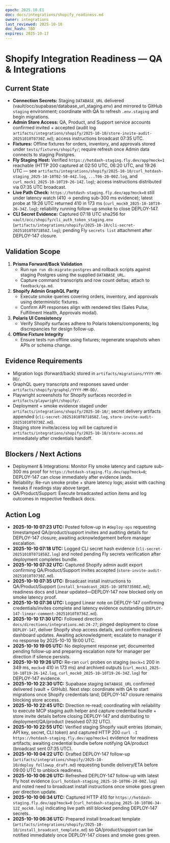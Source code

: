 ```yaml
---
epoch: 2025.10.E1
doc: docs/integrations/shopify_readiness.md
owner: integrations
last_reviewed: 2025-10-10
doc_hash: TBD
expires: 2025-10-17
---
```


# Shopify Integration Readiness — QA & Integrations

## Current State

- **Connection Secrets:** Staging `DATABASE_URL` delivered (vault/occ/supabase/database_url_staging.env) and mirrored to GitHub `staging` environment; coordinate with QA to refresh `.env.staging` and begin migrations.
- **Admin Store Access:** QA, Product, and Support service accounts confirmed invited + accepted (audit log `artifacts/integrations/shopify/2025-10-10/store-invite-audit-20251010T0730Z.md`); access instructions broadcast 07:35 UTC.
- **Fixtures:** Offline fixtures for orders, inventory, and approvals stored under `tests/fixtures/shopify/`; require refresh once Admin data connects to staging Postgres.
- **Fly Staging Host:** Verified `https://hotdash-staging.fly.dev/app?mock=1` reachable (HTTP 200 captured at 02:50 UTC, 06:20 UTC, and 19:26 UTC — see `artifacts/integrations/shopify/2025-10-10/curl_hotdash-staging_2025-10-10T02-50-44Z.log`, `...T06-20-00Z.log`, and `curl_mock1_2025-10-10T19-26-14Z.log`); access instructions distributed via 07:35 UTC broadcast.
- **Live Path Check:** `https://hotdash-staging.fly.dev/app?mock=0` still under latency watch (410 → pending sub-300 ms evidence); latest probe at 19:26 UTC returned 410 in 173 ms (`curl_mock0_2025-10-10T19-26-34Z.log`); reliability running follow-up smoke to close DEPLOY-147.
- **CLI Secret Evidence:** Captured 07:18 UTC sha256 for `vault/occ/shopify/cli_auth_token_staging.env` (`artifacts/integrations/shopify/2025-10-10/cli-secret-20251010T071858Z.log`); pending Fly `secrets list` attachment after DEPLOY-147 closure.

## Validation Scope

1. **Prisma Forward/Back Validation**
   - Run `npm run db:migrate:postgres` and rollback scripts against staging Postgres using the supplied `DATABASE_URL`.
   - Capture command transcripts and row count deltas; attach to `feedback/qa.md`.
2. **Shopify Admin GraphQL Parity**
   - Execute smoke queries covering orders, inventory, and approvals using deterministic fixtures.
   - Confirm API responses align with rendered tiles (Sales Pulse, Fulfillment Health, Approvals modal).
3. **Polaris UI Consistency**
   - Verify Shopify surfaces adhere to Polaris tokens/components; log discrepancies for design follow-up.
4. **Offline Fixture Integrity**
   - Ensure tests run offline using fixtures; regenerate snapshots when APIs or schema change.

## Evidence Requirements

- Migration logs (forward/back) stored in `artifacts/migrations/YYYY-MM-DD/`.
- GraphQL query transcripts and responses saved under `artifacts/shopify/graphql/YYYY-MM-DD/`.
- Playwright screenshots for Shopify surfaces recorded in `artifacts/playwright/shopify/`.
- Deployment + smoke evidence staged under `artifacts/integrations/shopify/2025-10-10/`; secret delivery artifacts appended (`cli-secret-20251010T071858Z.log`, `store-invite-audit-20251010T0730Z.md`).
- Staging store invite/access log will be captured in `artifacts/integrations/shopify/2025-10-10/store-access.md` immediately after credentials handoff.

## Blockers / Next Actions

- Deployment & Integrations: Monitor Fly smoke latency and capture sub-300 ms proof for `https://hotdash-staging.fly.dev/app?mock=0`; DEPLOY-147 can close immediately after evidence lands.
- Reliability: Re-run smoke probe + share latency logs; assist with caching tweaks if readings stay above target.
- QA/Product/Support: Execute broadcasted action items and log outcomes in respective feedback docs.

## Action Log

- **2025-10-10 07:23 UTC:** Posted follow-up in `#deploy-ops` requesting timestamped QA/product/support invites and auditing details for DEPLOY-147 closure; awaiting acknowledgement before manager escalation.
- **2025-10-10 07:18 UTC:** Logged CLI secret hash evidence (`cli-secret-20251010T071858Z.log`) and noted pending Fly secrets verification after deployment completes bundle.
- **2025-10-10 07:32 UTC:** Captured Shopify admin audit export confirming QA/Product/Support invites accepted (`store-invite-audit-20251010T0730Z.md`).
- **2025-10-10 07:35 UTC:** Broadcast install instructions to QA/Product/Support (`install_broadcast_2025-10-10T073500Z.md`); readiness docs and Linear updated—DEPLOY-147 now blocked only on smoke latency proof.
- **2025-10-10 07:36 UTC:** Logged Linear note on DEPLOY-147 confirming credentials/invites complete and latency evidence outstanding (`DEPLOY-147-linear-comment-20251010T0736Z.md`).
- **2025-10-10 17:30 UTC:** Followed direction `docs/directions/integrations.md:24-27`; pinged deployment to close `DEPLOY-147`, deliver Shopify shop access details, and confirm readiness dashboard updates. Awaiting acknowledgment; escalate to manager if no response by 2025-10-10 19:00 UTC.
- **2025-10-10 19:05 UTC:** No deployment response yet; documented pending follow-up and preparing escalation note for manager per direction if silence persists.
- **2025-10-10 19:26 UTC:** Re-ran `curl` probes on staging (`mock=1` 200 in 349 ms, `mock=0` 410 in 173 ms) and archived outputs (`curl_mock1_2025-10-10T19-26-14Z.log`, `curl_mock0_2025-10-10T19-26-34Z.log`) for DEPLOY-147 evidence.
- **2025-10-10 22:30 UTC:** Supabase staging `DATABASE_URL` confirmed delivered (vault + GitHub). Next step: coordinate with QA to start migrations once Shopify credentials land; DEPLOY-147 closure remains blocking store access.
- **2025-10-10 22:45 UTC:** Direction re-read; coordinating with reliability to execute MCP staging auth helper and capture credential bundle + store invite details before closing DEPLOY-147 and distributing to deployment/QA/product (resolved 07:32 UTC).
- **2025-10-10 22:55 UTC:** Verified staging Shopify vault entries (domain, API key, secret, CLI token) and captured HTTP 200 `curl -I https://hotdash-staging.fly.dev/app?mock=1` evidence for readiness artifacts; awaiting credential bundle before notifying QA/product (broadcast sent 07:35 UTC).
- **2025-10-10 04:22 UTC:** Drafted DEPLOY-147 follow-up (`artifacts/integrations/shopify/2025-10-10/deploy_followup_draft.md`) requesting bundle delivery/ETA before 09:00 UTC to unblock readiness.
- **2025-10-10 06:26 UTC:** Refreshed DEPLOY-147 follow-up with latest Fly host evidence (`curl_hotdash-staging_2025-10-10T06-20-00Z.log`) and noted need to broadcast install instructions once smoke goes green per direction update.
- **2025-10-10 06:34 UTC:** Captured HTTP 410 for `https://hotdash-staging.fly.dev/app?mock=0` (`curl_hotdash-staging_2025-10-10T06-34-12Z_mock0.log`) indicating live path still blocked pending DEPLOY-147 secrets.
- **2025-10-10 06:36 UTC:** Prepared install broadcast template (`artifacts/integrations/shopify/2025-10-10/install_broadcast_template.md`) so QA/product/support can be notified immediately once DEPLOY-147 closes and smoke goes green.
